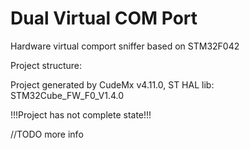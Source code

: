 # Dual Virtual COM Port
Hardware virtual comport sniffer based on STM32F042

Project structure:

Project generated by CudeMx v4.11.0, ST HAL lib: STM32Cube_FW_F0_V1.4.0

!!!Project has not complete state!!!

//TODO more info
